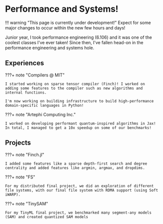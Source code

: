 # Performance and Systems!

!!! warning "This page is currently under development!"
    Expect for some major changes to occur within the new few hours and days!

Junior year, I took performance engineering (6.106) and it was one of the coolest classes I've ever taken! Since then, I've fallen head-on in the performance engineering and systems hole. 

## Experiences

???+ note "Compilers @ MIT"

    I started working on sparse tensor compiler (Finch)! I worked on adding some features to the compiler such as new algorithms and internal functions.

    I'm now working on building infrastructure to build high-performance domain-specific languages in Python!


???+ note "Artephi Computing Inc."

    I worked on developing performant quantum-inspired algorithms in Jax! In total, I managed to get a 10x speedup on some of our benchmarks!


## Projects

???+ note "Finch.jl"

    I added some features like a sparse depth-first search and degree centrality and added features like argmin, argmax, and dropdims.

???+ note "FS"
    
    For my distributed final project, we did an exploration of different file systems, with our final file system with RDMA support (using Soft iWARP).

???+ note "TinySAM"
    
    For my TinyML final project, we benchmarked many segment-any models (SAM) and created quantized SAM models
